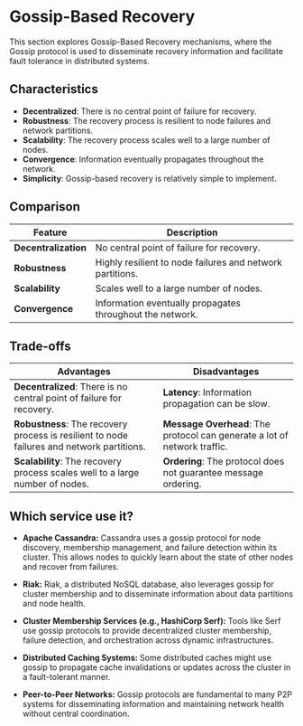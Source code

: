 # Gossip-Based Recovery



This section explores Gossip-Based Recovery mechanisms, where the Gossip protocol is used to disseminate recovery information and facilitate fault tolerance in distributed systems.

## Characteristics

- **Decentralized**: There is no central point of failure for recovery.
- **Robustness**: The recovery process is resilient to node failures and network partitions.
- **Scalability**: The recovery process scales well to a large number of nodes.
- **Convergence**: Information eventually propagates throughout the network.
- **Simplicity**: Gossip-based recovery is relatively simple to implement.

## Comparison

| Feature | Description |
|---|---|
| **Decentralization** | No central point of failure for recovery. |
| **Robustness** | Highly resilient to node failures and network partitions. |
| **Scalability** | Scales well to a large number of nodes. |
| **Convergence** | Information eventually propagates throughout the network. |

## Trade-offs

| Advantages | Disadvantages |
|---|---|
| **Decentralized**: There is no central point of failure for recovery. | **Latency**: Information propagation can be slow. |
| **Robustness**: The recovery process is resilient to node failures and network partitions. | **Message Overhead**: The protocol can generate a lot of network traffic. |
| **Scalability**: The recovery process scales well to a large number of nodes. | **Ordering**: The protocol does not guarantee message ordering. |

## Which service use it?



-   **Apache Cassandra:** Cassandra uses a gossip protocol for node discovery, membership management, and failure detection within its cluster. This allows nodes to quickly learn about the state of other nodes and recover from failures.

-   **Riak:** Riak, a distributed NoSQL database, also leverages gossip for cluster membership and to disseminate information about data partitions and node health.

-   **Cluster Membership Services (e.g., HashiCorp Serf):** Tools like Serf use gossip protocols to provide decentralized cluster membership, failure detection, and orchestration across dynamic infrastructures.

-   **Distributed Caching Systems:** Some distributed caches might use gossip to propagate cache invalidations or updates across the cluster in a fault-tolerant manner.

-   **Peer-to-Peer Networks:** Gossip protocols are fundamental to many P2P systems for disseminating information and maintaining network health without central coordination.
